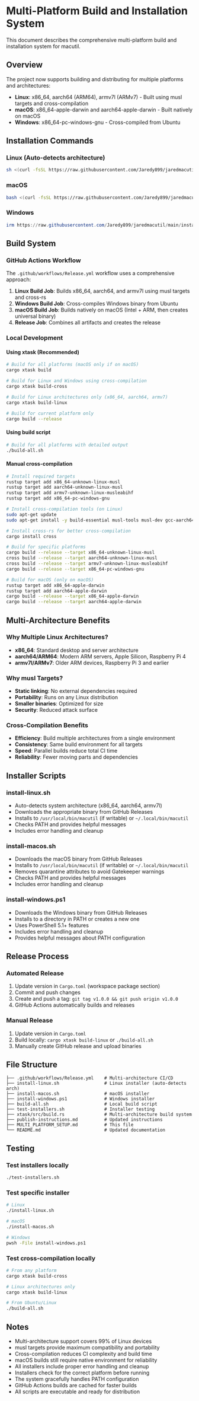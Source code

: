 # Multi-Platform Build and Installation System

This document describes the comprehensive multi-platform build and installation system for macutil.

## Overview

The project now supports building and distributing for multiple platforms and architectures:
- **Linux**: x86_64, aarch64 (ARM64), armv7l (ARMv7) - Built using musl targets and cross-compilation
- **macOS**: x86_64-apple-darwin and aarch64-apple-darwin - Built natively on macOS
- **Windows**: x86_64-pc-windows-gnu - Cross-compiled from Ubuntu

## Installation Commands

### Linux (Auto-detects architecture)
```bash
sh <(curl -fsSL https://raw.githubusercontent.com/Jaredy899/jaredmacutil/main/install-linux.sh)
```

### macOS
```bash
bash <(curl -fsSL https://raw.githubusercontent.com/Jaredy899/jaredmacutil/main/install-macos.sh)
```

### Windows
```powershell
irm https://raw.githubusercontent.com/Jaredy899/jaredmacutil/main/install-windows.ps1 | iex
```

## Build System

### GitHub Actions Workflow
The `.github/workflows/Release.yml` workflow uses a comprehensive approach:
1. **Linux Build Job**: Builds x86_64, aarch64, and armv7l using musl targets and cross-rs
2. **Windows Build Job**: Cross-compiles Windows binary from Ubuntu
3. **macOS Build Job**: Builds natively on macOS (Intel + ARM, then creates universal binary)
4. **Release Job**: Combines all artifacts and creates the release

### Local Development

#### Using xtask (Recommended)
```bash
# Build for all platforms (macOS only if on macOS)
cargo xtask build

# Build for Linux and Windows using cross-compilation
cargo xtask build-cross

# Build for Linux architectures only (x86_64, aarch64, armv7)
cargo xtask build-linux

# Build for current platform only
cargo build --release
```

#### Using build script
```bash
# Build for all platforms with detailed output
./build-all.sh
```

#### Manual cross-compilation
```bash
# Install required targets
rustup target add x86_64-unknown-linux-musl
rustup target add aarch64-unknown-linux-musl
rustup target add armv7-unknown-linux-musleabihf
rustup target add x86_64-pc-windows-gnu

# Install cross-compilation tools (on Linux)
sudo apt-get update
sudo apt-get install -y build-essential musl-tools musl-dev gcc-aarch64-linux-gnu gcc-arm-linux-gnueabihf libc6-dev-arm64-cross libc6-dev-armhf-cross gcc-mingw-w64

# Install cross-rs for better cross-compilation
cargo install cross

# Build for specific platforms
cargo build --release --target x86_64-unknown-linux-musl
cross build --release --target aarch64-unknown-linux-musl
cross build --release --target armv7-unknown-linux-musleabihf
cargo build --release --target x86_64-pc-windows-gnu

# Build for macOS (only on macOS)
rustup target add x86_64-apple-darwin
rustup target add aarch64-apple-darwin
cargo build --release --target x86_64-apple-darwin
cargo build --release --target aarch64-apple-darwin
```

## Multi-Architecture Benefits

### Why Multiple Linux Architectures?
- **x86_64**: Standard desktop and server architecture
- **aarch64/ARM64**: Modern ARM servers, Apple Silicon, Raspberry Pi 4
- **armv7l/ARMv7**: Older ARM devices, Raspberry Pi 3 and earlier

### Why musl Targets?
- **Static linking**: No external dependencies required
- **Portability**: Runs on any Linux distribution
- **Smaller binaries**: Optimized for size
- **Security**: Reduced attack surface

### Cross-Compilation Benefits
- **Efficiency**: Build multiple architectures from a single environment
- **Consistency**: Same build environment for all targets
- **Speed**: Parallel builds reduce total CI time
- **Reliability**: Fewer moving parts and dependencies

## Installer Scripts

### install-linux.sh
- Auto-detects system architecture (x86_64, aarch64, armv7l)
- Downloads the appropriate binary from GitHub Releases
- Installs to `/usr/local/bin/macutil` (if writable) or `~/.local/bin/macutil`
- Checks PATH and provides helpful messages
- Includes error handling and cleanup

### install-macos.sh
- Downloads the macOS binary from GitHub Releases
- Installs to `/usr/local/bin/macutil` (if writable) or `~/.local/bin/macutil`
- Removes quarantine attributes to avoid Gatekeeper warnings
- Checks PATH and provides helpful messages
- Includes error handling and cleanup

### install-windows.ps1
- Downloads the Windows binary from GitHub Releases
- Installs to a directory in PATH or creates a new one
- Uses PowerShell 5.1+ features
- Includes error handling and cleanup
- Provides helpful messages about PATH configuration

## Release Process

### Automated Release
1. Update version in `Cargo.toml` (workspace package section)
2. Commit and push changes
3. Create and push a tag: `git tag v1.0.0 && git push origin v1.0.0`
4. GitHub Actions automatically builds and releases

### Manual Release
1. Update version in `Cargo.toml`
2. Build locally: `cargo xtask build-linux` or `./build-all.sh`
3. Manually create GitHub release and upload binaries

## File Structure

```
├── .github/workflows/Release.yml    # Multi-architecture CI/CD
├── install-linux.sh                 # Linux installer (auto-detects arch)
├── install-macos.sh                 # macOS installer
├── install-windows.ps1              # Windows installer
├── build-all.sh                     # Local build script
├── test-installers.sh               # Installer testing
├── xtask/src/build.rs               # Multi-architecture build system
├── publish-instructions.md          # Updated instructions
├── MULTI_PLATFORM_SETUP.md          # This file
└── README.md                        # Updated documentation
```

## Testing

### Test installers locally
```bash
./test-installers.sh
```

### Test specific installer
```bash
# Linux
./install-linux.sh

# macOS
./install-macos.sh

# Windows
pwsh -File install-windows.ps1
```

### Test cross-compilation locally
```bash
# From any platform
cargo xtask build-cross

# Linux architectures only
cargo xtask build-linux

# From Ubuntu/Linux
./build-all.sh
```

## Notes

- Multi-architecture support covers 99% of Linux devices
- musl targets provide maximum compatibility and portability
- Cross-compilation reduces CI complexity and build time
- macOS builds still require native environment for reliability
- All installers include proper error handling and cleanup
- Installers check for the correct platform before running
- The system gracefully handles PATH configuration
- GitHub Actions builds are cached for faster builds
- All scripts are executable and ready for distribution 